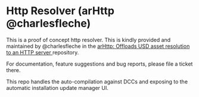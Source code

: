 # Http Resolver (arHttp @charlesfleche)

This is a proof of concept http resolver. This is kindly provided and maintained by @charlesfleche in the [arHttp: Offloads USD asset resolution to an HTTP server
](https://github.com/charlesfleche/arHttp) repository. 

For documentation, feature suggestions and bug reports, please file a ticket there. 

This repo handles the auto-compilation against DCCs and exposing to the automatic installation update manager UI.